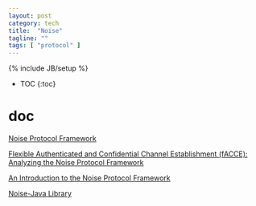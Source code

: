 ```yaml
---
layout: post
category: tech
title:  "Noise"
tagline: ""
tags: [ "protocol" ] 
---
```

{% include JB/setup %}

* TOC
{:toc}

# doc

[Noise Protocol Framework](http://www.noiseprotocol.org/)

[Flexible Authenticated and Confidential Channel Establishment (fACCE): Analyzing the Noise Protocol Framework](https://eprint.iacr.org/2019/436.pdf)

[An Introduction to the Noise Protocol Framework](https://duo.com/labs/tech-notes/noise-protocol-framework-intro)

[Noise-Java Library](https://github.com/rweather/noise-java)
